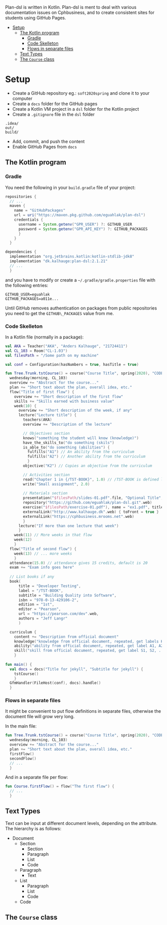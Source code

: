 Plan-dsl is written in Kotlin.
Plan-dsl is ment to deal with various documentation issues on
Cphbusiness, and to create consistent sites for students using GitHub Pages.  

   * [Setup](#setup)
     * [The Kotlin program](#the-kotlin-program)
       * [Gradle](#gradle)
       * [Code Skelleton](#code-skelleton)
       * [Flows in separate files](#flows-in-separate-files)
     * [Text Types](#text-types)
     * [The `Course` class](#the-course-class)

# Setup

 * Create a GitHub repository eg.: `soft2020spring` and clone it to your computer
 * Create a `docs` folder for the GitHub pages
 * Create a Kotlin VM project in a `dsl` folder for the Kotlin project
 * Create a `.gitignore` file in the `dsl` folder
```
.idea/
out/
build/
```

 * Add, commit, and push the content
 * Enable GitHub Pages from `docs`

## The Kotlin program

### Gradle

You need the following in your `build.gradle` file of your project:  

```groovy
repositories {
  // ...
  maven {
    name = "GitHubPackages"
    url = uri("https://maven.pkg.github.com/eguahlak/plan-dsl")
    credentials {
      username = System.getenv("GPR_USER") ?: GITHUB_USER
      password = System.getenv("GPR_API_KEY") ?: GITHUB_PACKAGES
      }
    }
  }

dependencies {
  implementation "org.jetbrains.kotlin:kotlin-stdlib-jdk8"
  implementation "dk.kalhauge:plan-dsl:2.1.21"
  // ...
  }
```

and you have to modify or create a `~/.gradle/gradle.properties` file
with the following entries:  

```
GITHUB_USER=eguahlak
GITHUB_PACKAGES=a011e...
```

Until GitHub removes authentication on packages from public repositories
you need to get the `GITHUB\_PACKAGES` value from me.  

### Code Skelleton

In a Kotlin file (normally in a package):  

```kotlin
val AKA = Teacher("AKA", "Anders Kalhauge", "21724411")
val CL_103 = Room("CL-1.03")
val filesPath = "/Some path on my machine"

val conf = Configuration(hasNumbers = true, hasTitle = true)

fun Tree.Trunk.tstCourse() = course("Course Title", spring(2020), "CODE") {
  wednesday(morning, CL_103)
  overview += "Abstract for the course..."
  plan += "Short text about the plan, overall idea, etc."
  flow("Title of first flow") {
    overview += "Short description of the first flow"
    skills += "Skills earned with business value"
    week(10) {
      overview += "Short description of the week, if any"
      lecture("Lecture title") {
        teachers(AKA)
        overview += "Description of the lecture"

        // Objectives section
        knows("something the student will know (knowledge)")
        have_the_skills_to("do something (skils")
        is_able_to("do something (abilities") {
          fulfills("A1") // An ability from the curriculum
          fulfills("A2") // Another ability from the curriculum
          }
        objective("K2") // Copies an objective from the curriculum

        // Activities section
        read("Chapter 1 in {/TST-BOOK}", 1.0) // /TST-BOOK is defined later
        write("Small assignment", 2.0)
        
        // Materials section
        presentation("$filesPath/slides-01.pdf".file, "Optional Title", label = "SLIDES1")
        repository("https://github.com/eguahlak/plan-dsl.git".web)
        exercise("$filesPath/exercise-01.pdf"), name = "ex1.pdf", title = "Exercise 1")
        externalLink("http://www.kalhauge.dk".web) { toFront = true }
        externalLink("https://cphbusiness.mrooms.net".web)
        }
      lecture("If more than one lecture that week")
      }
    week(11) // More weeks in that flow
    week(12)
    }
  flow("Title of second flow") {
    week(13) // ... more weeks
    }
  attendance(15.0) // attendance gives 15 credits, default is 20
  exam += "Exam info goes here"
  
  // List books if any
  book(
      title = "Developer Testing",
      label = "/TST-BOOK",
      subtitle = "Building Quality into Software",
      isbn = "978-0-13-429106-2",
      edition = "1st",
      editor = "Pearson",
      url = "https://pearson.com/dev".web,
      authors = "Jeff Langr"
      )

  curriculum {
    content += "Description from official document"
    knowledge("knowledge from official document, repeated, get labels K1, K2, ...")
    ability("ability from official document, repeated, get label A1, A2, ...")
    skill("skill from official document, repeated, get label S1, S2, ...")
    }
    
fun main() {
  val docs = docs("Title for jekyll", "Subtitle for jekyll") {
    tstCourse()
    }
  GfmHandler(FileHost(conf), docs).handle()
  }
```

### Flows in separate files

It might be convenient to put flow definitions in separate files,
otherwise the document file will grow very long.  

In the main file:  

```kotlin
fun Tree.Trunk.tstCourse() = course("Course Title", spring(2020), "CODE") {
  wednesday(morning, CL_103)
  overview += "Abstract for the course..."
  plan += "Short text about the plan, overall idea, etc."
  firstFlow()
  secondFlow()
  // ...
  }
```

And in a separate file per flow:  

```kotlin
fun Course.firstFlow() = flow("The first flow") {
  // ...
  }
```

## Text Types

Text can be input at different document levels,
depending on the attribute.
The hierarchy is as follows:  

 * Document
   * Section
     * Section
     * Paragraph
     * List
     * Code
   * Paragraph
     * Text
   * List
     * Paragraph
     * List
     * Code
   * Code

## The `Course` class

